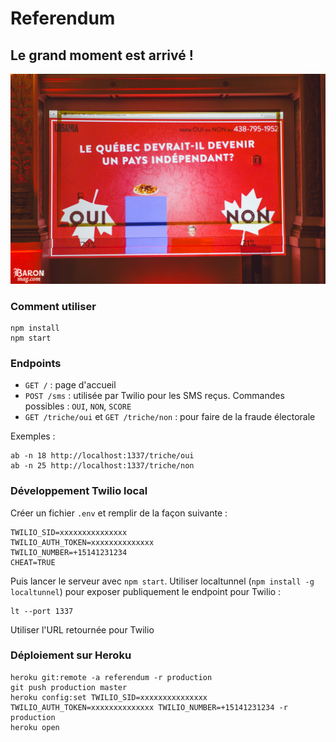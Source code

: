 # Referendum
## Le grand moment est arrivé !

![](public/images/result.jpg)

### Comment utiliser 
```
npm install
npm start
```

### Endpoints
- ```GET /``` :  page d'accueil
- ```POST /sms``` : utilisée par Twilio pour les SMS reçus. Commandes possibles : ```OUI```, ```NON```, ```SCORE```
- ```GET /triche/oui``` et ```GET /triche/non``` : pour faire de la fraude électorale  

Exemples : 
```
ab -n 18 http://localhost:1337/triche/oui
ab -n 25 http://localhost:1337/triche/non
```

### Développement Twilio local
Créer un fichier ```.env``` et remplir de la façon suivante : 
```
TWILIO_SID=xxxxxxxxxxxxxxx
TWILIO_AUTH_TOKEN=xxxxxxxxxxxxxx
TWILIO_NUMBER=+15141231234
CHEAT=TRUE
``` 
Puis lancer le serveur avec ```npm start```.
Utiliser localtunnel (```npm install -g localtunnel```) pour exposer publiquement le endpoint pour Twilio : 
```
lt --port 1337
```
Utiliser l'URL retournée pour Twilio 

### Déploiement sur Heroku
```
heroku git:remote -a referendum -r production
git push production master
heroku config:set TWILIO_SID=xxxxxxxxxxxxxxx TWILIO_AUTH_TOKEN=xxxxxxxxxxxxxx TWILIO_NUMBER=+15141231234 -r production
heroku open
```